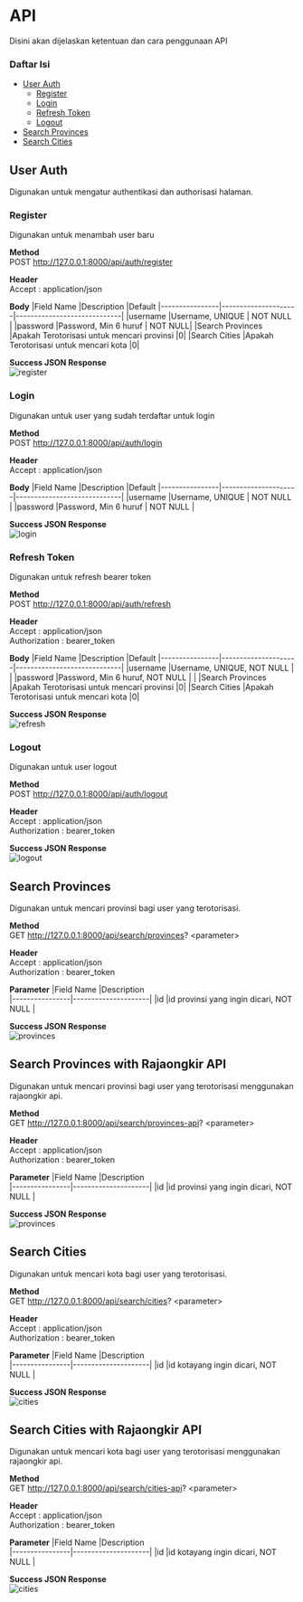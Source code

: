 # API
Disini akan dijelaskan ketentuan dan cara penggunaan API
### Daftar Isi
 - [User Auth](#user-auth)
	 - [Register](#register)
	 - [Login](#login)
	 - [Refresh Token](#refresh)
	 - [Logout](#logout)
 - [Search Provinces](#search-provinces)
 - [Search Cities](#search-cities)

## User Auth<a name="user-auth"/>
Digunakan untuk mengatur authentikasi dan authorisasi halaman.

### Register<a name="register"/>
Digunakan untuk menambah user baru <br />

**Method**  <br />
POST http://127.0.0.1:8000/api/auth/register <br />

**Header**  <br />
Accept	: application/json <br />

**Body** 
|Field Name    |Description             |Default
|----------------|---------------------|-----------------------------|
|username			|Username, UNIQUE      | NOT NULL | 
|password     		|Password, Min 6 huruf | NOT NULL|
|Search Provinces	|Apakah Terotorisasi untuk mencari provinsi	   |0|
|Search Cities		|Apakah Terotorisasi untuk mencari kota	   |0|

**Success JSON Response** <br />
![register](https://github.com/Gerrystev/DOT/blob/sprint2/asset/register.png?raw=true)

### Login<a name="login"/>
Digunakan untuk user yang sudah terdaftar untuk login <br />

**Method**  <br />
POST http://127.0.0.1:8000/api/auth/login<br />

**Header**  <br />
Accept	: application/json <br />

**Body** 
|Field Name    |Description             |Default
|----------------|---------------------|-----------------------------|
|username			|Username, UNIQUE      | NOT NULL | 
|password     		|Password, Min 6 huruf | NOT NULL |

**Success JSON Response** <br />
![login](https://github.com/Gerrystev/DOT/blob/sprint2/asset/login.png?raw=true)

### Refresh Token<a name="refresh"/>
Digunakan untuk refresh bearer token<br />

**Method**  <br />
POST http://127.0.0.1:8000/api/auth/refresh<br />

**Header**  <br />
Accept	: application/json <br />
Authorization	: bearer_token <br />

**Body** 
|Field Name    |Description             |Default
|----------------|---------------------|-----------------------------|
|username			|Username, UNIQUE, NOT NULL      | | 
|password     		|Password, Min 6 huruf, NOT NULL | |
|Search Provinces	|Apakah Terotorisasi untuk mencari provinsi	   |0|
|Search Cities		|Apakah Terotorisasi untuk mencari kota	   |0|

**Success JSON Response** <br />
![refresh](https://github.com/Gerrystev/DOT/blob/sprint2/asset/refresh.png?raw=true)

### Logout<a name="logout"/>
Digunakan untuk user logout<br />

**Method**  <br />
POST http://127.0.0.1:8000/api/auth/logout<br />

**Header**  <br />
Accept	: application/json <br />
Authorization	: bearer_token <br />

**Success JSON Response** <br />
![logout](https://github.com/Gerrystev/DOT/blob/main/sprint2/logout.png?raw=true)

## Search Provinces<a name="search-provinces"/>
Digunakan untuk mencari provinsi bagi user yang terotorisasi.

**Method**  <br />
GET http://127.0.0.1:8000/api/search/provinces? <parameter\><br />

**Header**  <br />
Accept	: application/json <br />
Authorization	: bearer_token <br />

**Parameter** 
|Field Name    |Description             
|----------------|---------------------|
|id			|id provinsi yang ingin dicari, NOT NULL      |

**Success JSON Response** <br />
![provinces](https://github.com/Gerrystev/DOT/blob/sprint2/asset/provinces.png?raw=true)

## Search Provinces with Rajaongkir API
Digunakan untuk mencari provinsi bagi user yang terotorisasi menggunakan rajaongkir api.

**Method**  <br />
GET http://127.0.0.1:8000/api/search/provinces-api? <parameter\><br />

**Header**  <br />
Accept	: application/json <br />
Authorization	: bearer_token <br />

**Parameter** 
|Field Name    |Description             
|----------------|---------------------|
|id			|id provinsi yang ingin dicari, NOT NULL      |

**Success JSON Response** <br />
![provinces](https://github.com/Gerrystev/DOT/blob/sprint2/asset/provinces.png?raw=true)

## Search Cities<a name="search-cities"/>
Digunakan untuk mencari kota bagi user yang terotorisasi.

**Method**  <br />
GET http://127.0.0.1:8000/api/search/cities? <parameter\><br />

**Header**  <br />
Accept	: application/json <br />
Authorization	: bearer_token <br />

**Parameter** 
|Field Name    |Description             
|----------------|---------------------|
|id			|id kotayang ingin dicari, NOT NULL      |

**Success JSON Response** <br />
![cities](https://github.com/Gerrystev/DOT/blob/sprint2/asset/cities.png?raw=true)

## Search Cities with Rajaongkir API
Digunakan untuk mencari kota bagi user yang terotorisasi menggunakan rajaongkir api.

**Method**  <br />
GET http://127.0.0.1:8000/api/search/cities-api? <parameter\><br />

**Header**  <br />
Accept	: application/json <br />
Authorization	: bearer_token <br />

**Parameter** 
|Field Name    |Description             
|----------------|---------------------|
|id			|id kotayang ingin dicari, NOT NULL      |

**Success JSON Response** <br />
![cities](https://github.com/Gerrystev/DOT/blob/sprint2/asset/cities.png?raw=true)
